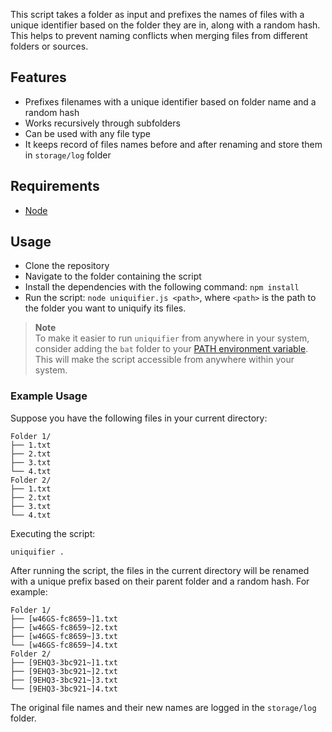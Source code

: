This script takes a folder as input and prefixes the names of files with a unique identifier based on the folder they are in, along with a random hash. This helps to prevent naming conflicts when merging files from different folders or sources.

## Features
- Prefixes filenames with a unique identifier based on folder name and a random hash
- Works recursively through subfolders
- Can be used with any file type
- It keeps record of files names before and after renaming and store them in `storage/log` folder

## Requirements
- [Node](https://nodejs.org/en/download)

## Usage
- Clone the repository
- Navigate to the folder containing the script
- Install the dependencies with the following command: `npm install`
- Run the script: `node uniquifier.js <path>`, where `<path>` is the path to the folder you want to uniquify its files.

> **Note**   
> To make it easier to run `uniquifier` from anywhere in your system, consider adding the `bat` folder to your [PATH environment variable](https://www.architectryan.com/2018/03/17/add-to-the-path-on-windows-10/). This will make the script accessible from anywhere within your system.


### Example Usage
Suppose you have the following files in your current directory:
```
Folder 1/
├── 1.txt
├── 2.txt
├── 3.txt
└── 4.txt
Folder 2/
├── 1.txt
├── 2.txt
├── 3.txt
└── 4.txt
```

Executing the script:
```
uniquifier .
```

After running the script, the files in the current directory will be renamed with a unique prefix based on their parent folder and a random hash. For example:
```
Folder 1/
├── [w46GS-fc8659~]1.txt
├── [w46GS-fc8659~]2.txt
├── [w46GS-fc8659~]3.txt
└── [w46GS-fc8659~]4.txt
Folder 2/
├── [9EHQ3-3bc921~]1.txt
├── [9EHQ3-3bc921~]2.txt
├── [9EHQ3-3bc921~]3.txt
└── [9EHQ3-3bc921~]4.txt
```
The original file names and their new names are logged in the `storage/log` folder.
